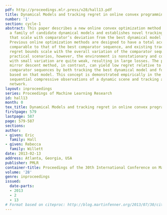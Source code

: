 ```yaml
---
pdf: http://proceedings.mlr.press/v28/hall13.pdf
title: Dynamical Models and tracking regret in online convex programming
number: '1'
section: cycle-1
abstract: This paper describes a new online convex optimization method which incorporates
  a family of candidate dynamical models and establishes novel tracking regret bounds
  that scale with comparator’s deviation from the best dynamical model in this family.
  Previous online optimization methods are designed to have a total accumulated loss
  comparable to that of the best comparator sequence, and existing tracking or shifting
  regret bounds scale with the overall variation of the comparator sequence. In many
  practical scenarios, however, the environment is nonstationary and comparator sequences
  with small variation are quite weak, resulting in large losses. The proposed dynamic
  mirror descent method, in contrast, can yield low regret relative to highly variable
  comparator sequences by both tracking the best dynamical model and forming predictions
  based on that model. This concept is demonstrated empirically in the context of
  sequential compressive observations of a dynamic scene and tracking a dynamic social
  network.
layout: inproceedings
series: Proceedings of Machine Learning Research
id: hall13
month: 0
tex_title: Dynamical Models and tracking regret in online convex programming
firstpage: 579
lastpage: 587
page: 579-587
sections: 
author:
- given: Eric
  family: Hall
- given: Rebecca
  family: Willett
date: 2013-02-13
address: Atlanta, Georgia, USA
publisher: PMLR
container-title: Proceedings of the 30th International Conference on Machine Learning
volume: '28'
genre: inproceedings
issued:
  date-parts:
  - 2013
  - 2
  - 13
# Format based on citeproc: http://blog.martinfenner.org/2013/07/30/citeproc-yaml-for-bibliographies/
---
```

